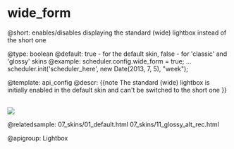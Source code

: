 wide_form
=============
@short: enables/disables displaying the standard (wide) lightbox instead of the short one
	

@type: boolean
@default: true - for the default skin, false - for 'classic' and 'glossy' skins 
@example:
scheduler.config.wide_form = true;
...
scheduler.init('scheduler_here', new Date(2013, 7, 5), "week");

@template:	api_config
@descr:
{{note
The standard (wide) lightbox is initially enabled in the default skin and can't be switched to the short one
}}

<br>

<img src="api/wideForm_property.png"/>

@relatedsample:
	07_skins/01_default.html
    07_skins/11_glossy_alt_rec.html

@apigroup: Lightbox